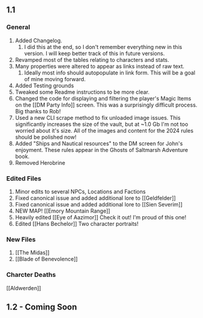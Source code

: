 ## 1.1

### General
1.  Added Changelog.
	1. I did this at the end, so I don't remember everything new in this version. I will keep better track of this in future versions.
2. Revamped most of the tables relating to characters and stats.
3. Many properties were altered to appear as links instead of raw text.
	1. Ideally most info should autopopulate in link form. This will be a goal of mine moving forward.
4. Added Testing grounds
5. Tweaked some Readme instructions to be more clear.
6. Changed the code for displaying and filtering the player's Magic Items on the [[DM Party Info]] screen. This was a surprisingly difficult process. Big thanks to Rob!
7. Used a new CLI scrape method to fix unloaded image issues. This significantly increases the size of the vault, but at ~1.0 Gb I'm not too worried about it's size. All of the images and content for the 2024 rules should be polished now!
8. Added "Ships and Nautical resources" to the DM screen for John's enjoyment. These rules appear in the Ghosts of Saltmarsh Adventure book.
9. Removed Herobrine

### Edited Files
1.  Minor edits to several NPCs, Locations and Factions
2. Fixed canonical issue and added additional lore to [[Geldfelder]]
3. Fixed canonical issue and added additional lore to [[Sien Severim]]
4. NEW MAP! [[Emory Mountain Range]]
5. Heavily edited [[Eye of Aazimor]] Check it out! I'm proud of this one!
6. Edited [[Hans Bechelor]] Two character portraits!

### New Files
1. [[The Midas]]
2. [[Blade of Benevolence]]

### Charcter Deaths
[[Aldwerden]]


## 1.2 - Coming Soon